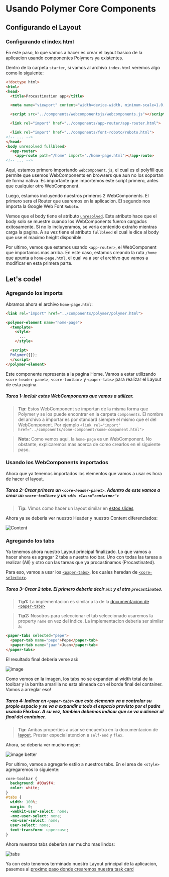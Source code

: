 # Usando Polymer Core Components

## Configurando el Layout

### Configurando el index.html

En este paso, lo que vamos a hacer es crear el layout basico de la aplicacion usando componentes Polymers ya existentes.

Dentro de la carpeta `starter`, si vamos al archivo `index.html` veremos algo como lo siguiente:

````html
<!doctype html>
<html>
<head>
  <title>Procastination app</title>

  <meta name="viewport" content="width=device-width, minimum-scale=1.0, initial-scale=1.0, user-scalable=yes">

  <script src="../components/webcomponentsjs/webcomponents.js"></script>

  <link rel="import" href="../components/app-router/app-router.html">

  <link rel="import" href="../components/font-roboto/roboto.html">
<!-- ... -->
</head>
<body unresolved fullbleed>
  <app-router>
    <app-route path="/home" import="./home-page.html"></app-route>
<!-- ... -->
````

Aqui, estamos primero importando `webcomponent.js`, el cual es el polyfill que permite que usemos WebComponents en browsers que aun no los soportan de forma nativa. Es importante que importemos este script primero, antes que cualquier otro WebComponent.

Luego, estamos incluyendo nuestros primeros 2 WebComponents. El primero sera el Router que usaremos en la aplicacion. El segundo nos importa la Google Web Font `Roboto`.

Vemos que el body tiene el atributo [`unresolved`](https://www.polymer-project.org/articles/styling-elements.html#preventing-fouc). Este atributo hace que el body solo se muestre cuando los WebComponents fueron cargados exitosamente. Si no lo incluyeramos, se veria contenido extraño mientras carga la pagina. A su vez tiene el atributo `fullbleed` el cual le dice al body que use el maximo height disponible.

Por ultimo, vemos que estamos usando `<app-router>`, el WebComponent que importamos mas arriba. En este caso, estamos creando la ruta `/home` que apunta a `home-page.html`, el cual va a ser el archivo que vamos a modificar en esta primera parte.

## Let's code!

### Agregando los imports

Abramos ahora el archivo `home-page.html`:

````html
<link rel="import" href="../components/polymer/polymer.html">

<polymer-element name="home-page">
  <template>
    <style>
      ...
    </style>

  <script>
  Polymer({});
  </script>
</polymer-element>
````

Este componente representa a la pagina Home. Vamos a estar utilizando `<core-header-panel>`, `<core-toolbar>` y `<paper-tabs>` para realizar el Layout de esta pagina.

##### Tarea 1: Incluir estos WebComponents que vamos a utilizar.

> **Tip:** Estos WebComponent se importan de la misma forma que Polymer y se los puede encontrar en la carpeta `components`. El nombre del archivo a importar es por standard siempre el mismo que el del WebComponent. Por ejemplo `<link rel="import" href="../components/some-component/some-component.html">`

> **Nota:** Como vemos aqui, la `home-page` es un WebComponent. No obstante, explicaremos mas acerca de como crearlos en el siguiente paso. 

### Usando los WebComponents importados

Ahora que ya tenemos importados los elementos que vamos a usar es hora de hacer el layout.

##### Tarea 2: Crear primero un `<core-header-panel>`. Adentro de este vamos a crear un `<core-toolbar>` y un `<div class="container">`

> **Tip:** Vimos como hacer un layout similar en [estos slides](https://docs.google.com/a/gon.to/presentation/d/1Xyr5LotQUDT9O8sH7Eau5-7SGXwMvys8FR0BjrI8oqo/edit#slide=id.g3a1d4647c_2_554)

Ahora ya se deberia ver nuestro Header y nuestro Content diferenciados:

![Content](https://cloudup.com/ctJlNFQtuls+)

### Agregando los tabs

Ya tenemos ahora nuestro Layout principal finalizado. Lo que vamos a hacer ahora es agregar 2 tabs a nuestra toolbar. Uno con todas las tareas a realizar (All) y otro con las tareas que ya procastinamos (Procastinated).

Para eso, vamos a usar los [`<paper-tabs>`](https://www.polymer-project.org/docs/elements/paper-elements.html#paper-tabs), los cuales heredan de [`<core-selector>`](https://www.polymer-project.org/docs/elements/core-elements.html#core-selector). 

##### Tarea 3: Crear 2 tabs. El primero deberia decir `all` y el otro `procastinated`.

> **Tip1:** La implementacion es similar a la de la [documentacion de `<paper-tabs>`](https://www.polymer-project.org/docs/elements/paper-elements.html#paper-tabs)

> **Tip2:** Nosotros para seleccionar el tab seleccionado usaremos la property `name` en vez del indice. La implementacion deberia ser similar a:

````html
<paper-tabs selected="pepe">
  <paper-tab name="pepe">Pepe</paper-tab>
  <paper-tab name="juan">Juan</paper-tab>
</paper-tabs>
````

El resultado final deberia verse asi:

![image](https://cloudup.com/cyM7EWHgwNU+)

Como vemos en la imagen, los tabs no se expanden al width total de la toolbar y la barrita amarilla no esta alineada con el borde final del container. Vamos a arreglar eso!

##### Tarea 4: Indicar en `<paper-tabs>` que este elemento va a controlar su propio espacio y se va a expandir a todo el espacio provisto por el padre usando Flexbox. A su vez, tambien debemos indicar que se va a alinear al final del container.

> **Tip:** Ambas properties a usar se encuentra en la documentacion de [layout](https://www.polymer-project.org/docs/polymer/layout-attrs.html). Prestar especial atencion a `self-end` y `flex`.

Ahora, se deberia ver mucho mejor:

![image better](https://cloudup.com/cw2l4W8eK-e+)

Por ultimo, vamos a agregarle estilo a nuestros tabs. En el area de `<style>` agregaremos lo siguiente:

````css
core-toolbar {
  background: #03a9f4;
  color: white;
}
#tabs {
  width: 100%;
  margin: 0;
  -webkit-user-select: none;
  -moz-user-select: none;
  -ms-user-select: none;
  user-select: none;
  text-transform: uppercase;
}
````

Ahora nuestros tabs deberian ser mucho mas lindos:

![tabs](https://cloudup.com/ck4hF90JoZZ+)

Ya con esto tenemos terminado nuestro Layout principal de la aplicacion, pasemos al [proximo paso donde crearemos nuestra task card](3-create-first-element.md)





